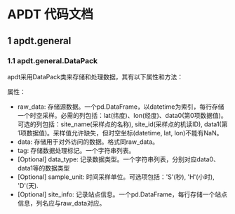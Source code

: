 # APDT 代码文档

## 1 apdt.general

### 1.1 apdt.general.DataPack
apdt采用DataPack类来存储和处理数据，其有以下属性和方法：

属性：
    
- raw_data: 存储源数据。一个pd.DataFrame，以datetime为索引，每行存储一个时空采样。必需的列包括：lat(纬度)、lon(经度)、data0(第0项数据值)。可选的列包括：site_name(采样点的名称), site_id(采样点的机读ID), data1(第1项数据值)。采样值允许缺失，但时空坐标(datetime, lat, lon)不能有NaN。
- data: 存储用于对外访问的数据。格式同raw_data。
- tag: 存储数据处理标记。一个字符串列表。
- [Optional] data_type: 记录数据类型。一个字符串列表，分别对应data0、data1等的数据类型
- [Optional] sample_unit: 时间采样单位。可选项包括：'S'(秒), 'H'(小时), 'D'(天).
- [Optional] site_info: 记录站点信息。一个pd.DataFrame，每行存储一个站点信息，列名应与raw_data对应。
